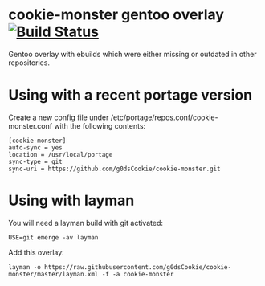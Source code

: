 # cookie-monster gentoo overlay [![Build Status](https://travis-ci.org/g0dsCookie/cookie-monster.svg?branch=master)](https://travis-ci.org/g0dsCookie/cookie-monster)

Gentoo overlay with ebuilds which were either missing or outdated in other repositories.

# Using with a recent portage version

Create a new config file under /etc/portage/repos.conf/cookie-monster.conf with the following contents:

    [cookie-monster]
    auto-sync = yes
    location = /usr/local/portage
    sync-type = git
    sync-uri = https://github.com/g0dsCookie/cookie-monster.git

# Using with layman

You will need a layman build with git activated:

    USE=git emerge -av layman

Add this overlay:

    layman -o https://raw.githubusercontent.com/g0dsCookie/cookie-monster/master/layman.xml -f -a cookie-monster

